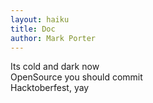 ```yaml
---
layout: haiku
title: Doc
author: Mark Porter
---
```

Its cold and dark now <br>
OpenSource you should commit <br>
Hacktoberfest, yay <br>
